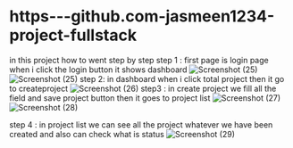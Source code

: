 # https---github.com-jasmeen1234-project-fullstack
in this project how to went step by step 
step 1 : first page is login page when i click the login button it shows dashboard
![Screenshot (25)](https://github.com/jasmeen1234/https---github.com-jasmeen1234-project-fullstack/assets/107848048/9dbb58c7-f289-426d-8c64-e5b84c1ec1b0)
![Screenshot (25)](https://github.com/jasmeen1234/https---github.com-jasmeen1234-project-fullstack/assets/107848048/2a78d8b6-9a32-41e2-bb10-e3186518892b)
step 2: in dashboard when i click total project then it go to createproject 
![Screenshot (26)](https://github.com/jasmeen1234/https---github.com-jasmeen1234-project-fullstack/assets/107848048/c2dd3c94-4cf8-4c28-9527-ab6251a6ad19)
step3 : in create project we fill all the field and save project button then it goes to project list 
![Screenshot (27)](https://github.com/jasmeen1234/https---github.com-jasmeen1234-project-fullstack/assets/107848048/16b7a11a-4aa0-4a7b-9597-eb9a66eaae36)
![Screenshot (28)](https://github.com/jasmeen1234/https---github.com-jasmeen1234-project-fullstack/assets/107848048/4e6b0c29-650c-4c2f-afeb-6dbcfa86c1f5)

step 4 :
in project list we can see all the project whatever we have been created and also can check what is status
![Screenshot (29)](https://github.com/jasmeen1234/https---github.com-jasmeen1234-project-fullstack/assets/107848048/0868a747-04ba-4621-881f-a85752295477)

